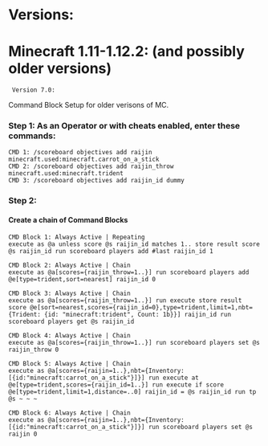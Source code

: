 # Versions:  
# Minecraft 1.11-1.12.2:  (and possibly older versions)

     Version 7.0:  
Command Block Setup for older verisons of MC.

### Step 1: As an Operator or with cheats enabled, enter these commands:  
	CMD 1: /scoreboard objectives add raijin minecraft.used:minecraft.carrot_on_a_stick  
	CMD 2: /scoreboard objectives add raijin_throw minecraft.used:minecraft.trident  
	CMD 3: /scoreboard objectives add raijin_id dummy
### Step 2:  
#### Create a chain of Command Blocks
 
	CMD Block 1: Always Active | Repeating  
	execute as @a unless score @s raijin_id matches 1.. store result score @s raijin_id run scoreboard players add #last raijin_id 1
	
	CMD Block 2: Always Active | Chain  
	execute as @a[scores={raijin_throw=1..}] run scoreboard players add @e[type=trident,sort=nearest] raijin_id 0

	CMD Block 3: Always Active | Chain  
	execute as @a[scores={raijin_throw=1..}] run execute store result score @e[sort=nearest,scores={raijin_id=0},type=trident,limit=1,nbt={Trident: {id: "minecraft:trident", Count: 1b}}] raijin_id run scoreboard players get @s raijin_id

	CMD Block 4: Always Active | Chain  
	execute as @a[scores={raijin_throw=1..}] run scoreboard players set @s raijin_throw 0

	CMD Block 5: Always Active | Chain  
	execute as @a[scores={raijin=1..},nbt={Inventory:[{id:"minecraft:carrot_on_a_stick"}]}] run execute at @e[type=trident,scores={raijin_id=1..}] run execute if score @e[type=trident,limit=1,distance=..0] raijin_id = @s raijin_id run tp @s ~ ~ ~

	CMD Block 6: Always Active | Chain  
	execute as @a[scores={raijin=1..},nbt={Inventory:[{id:"minecraft:carrot_on_a_stick"}]}] run scoreboard players set @s raijin 0
